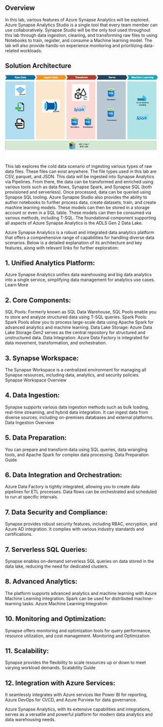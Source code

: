 ## Overview

In this lab, various features of Azure Synapse Analytics will be explored. Azure Synapse Analytics Studio is a single tool that every team member can use collaboratively. Synapse Studio will be the only tool used throughout this lab through data ingestion, cleaning, and transforming raw files to using Notebooks to train, register, and consume a Machine learning model. The lab will also provide hands-on experience monitoring and prioritizing data-related workloads.

## Solution Architecture

![Architecture diagram explained in the next paragraph.](media/archdiagram.png "Architecture Diagram")

This lab explores the cold data scenario of ingesting various types of raw data files. These files can exist anywhere. The file types used in this lab are CSV, parquet, and JSON. This data will be ingested into Synapse Analytics via Pipelines. From there, the data can be transformed and enriched using various tools such as data flows, Synapse Spark, and Synapse SQL (both provisioned and serverless). Once processed, data can be queried using Synapse SQL tooling. Azure Synapse Studio also provides the ability to author notebooks to further process data, create datasets, train, and create machine learning models. These models can then be stored in a storage account or even in a SQL table. These models can then be consumed via various methods, including T-SQL. The foundational component supporting all aspects of Azure Synapse Analytics is the ADLS Gen 2 Data Lake.


Azure Synapse Analytics is a robust and integrated data analytics platform that offers a comprehensive range of capabilities for handling diverse data scenarios. Below is a detailed explanation of its architecture and key features, along with relevant links for further exploration:

## 1. Unified Analytics Platform:

Azure Synapse Analytics unifies data warehousing and big data analytics into a single service, simplifying data management for analytics use cases.
Learn More

## 2. Core Components:

SQL Pools: Formerly known as SQL Data Warehouse, SQL Pools enable you to store and analyze structured data using T-SQL queries.
Spark Pools: Spark Pools allow you to process large-scale data using Apache Spark for advanced analytics and machine learning.
Data Lake Storage: Azure Data Lake Storage Gen2 serves as the central repository for structured and unstructured data.
Data Integration: Azure Data Factory is integrated for data movement, transformation, and orchestration.


## 3. Synapse Workspace:
The Synapse Workspace is a centralized environment for managing all Synapse resources, including data, analytics, and security policies.
Synapse Workspace Overview

## 4. Data Ingestion:
Synapse supports various data ingestion methods such as bulk loading, real-time streaming, and hybrid data integration.
It can ingest data from diverse sources, including on-premises databases and external platforms.
Data Ingestion Overview

## 5. Data Preparation:
You can prepare and transform data using SQL queries, data wrangling tools, and Apache Spark for complex data processing.
Data Preparation Guide

## 6. Data Integration and Orchestration:
Azure Data Factory is tightly integrated, allowing you to create data pipelines for ETL processes.
Data flows can be orchestrated and scheduled to run at specific intervals.

## 7. Data Security and Compliance:
Synapse provides robust security features, including RBAC, encryption, and Azure AD integration.
It complies with various industry standards and certifications.

## 7. Serverless SQL Queries:
Synapse enables on-demand serverless SQL queries on data stored in the data lake, reducing the need for dedicated clusters.

## 8. Advanced Analytics:
The platform supports advanced analytics and machine learning with Azure Machine Learning integration.
Spark can be used for distributed machine-learning tasks.
Azure Machine Learning Integration

## 10. Monitoring and Optimization:
Synapse offers monitoring and optimization tools for query performance, resource utilization, and cost management.
Monitoring and Optimization

## 11. Scalability:
Synapse provides the flexibility to scale resources up or down to meet varying workload demands.
Scalability Guide

## 12. Integration with Azure Services:
It seamlessly integrates with Azure services like Power BI for reporting, Azure DevOps for CI/CD, and Azure Purview for data governance.

Azure Synapse Analytics, with its extensive capabilities and integrations, serves as a versatile and powerful platform for modern data analytics and data warehousing needs.
